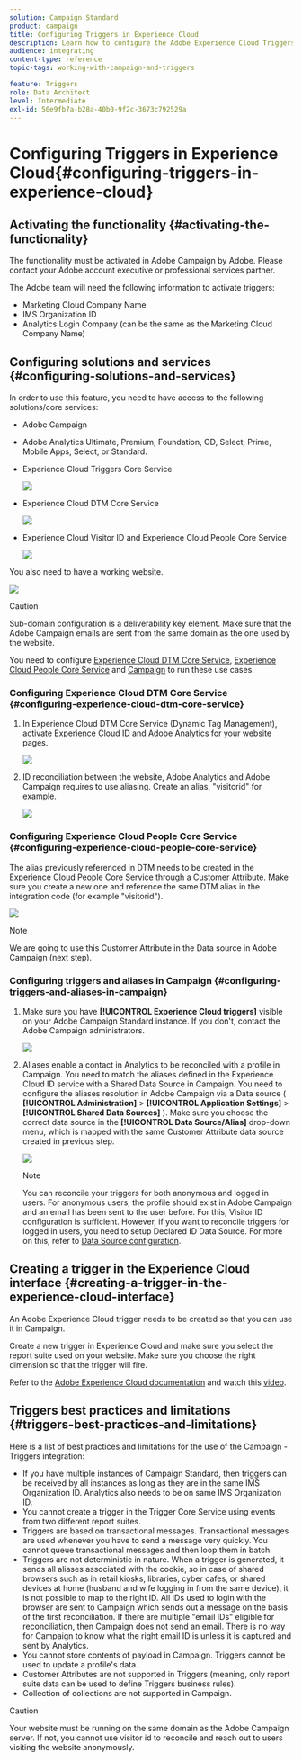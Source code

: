 ```yaml
---
solution: Campaign Standard
product: campaign
title: Configuring Triggers in Experience Cloud
description: Learn how to configure the Adobe Experience Cloud Triggers integration to start sending personalized deliveries to your customers based on their previous behaviors. 
audience: integrating
content-type: reference
topic-tags: working-with-campaign-and-triggers

feature: Triggers
role: Data Architect
level: Intermediate
exl-id: 50e9fb7a-b28a-40b0-9f2c-3673c792529a
---
```

# Configuring Triggers in Experience Cloud{#configuring-triggers-in-experience-cloud}

## Activating the functionality {#activating-the-functionality}

The functionality must be activated in Adobe Campaign by Adobe. Please contact your Adobe account executive or professional services partner.

The Adobe team will need the following information to activate triggers:

* Marketing Cloud Company Name
* IMS Organization ID
* Analytics Login Company (can be the same as the Marketing Cloud Company Name)

## Configuring solutions and services {#configuring-solutions-and-services}

In order to use this feature, you need to have access to the following solutions/core services:

* Adobe Campaign
* Adobe Analytics Ultimate, Premium, Foundation, OD, Select, Prime, Mobile Apps, Select, or Standard.
* Experience Cloud Triggers Core Service

  ![](assets/trigger_uc_prereq_1.png)

* Experience Cloud DTM Core Service

  ![](assets/trigger_uc_prereq_2.png)

* Experience Cloud Visitor ID and Experience Cloud People Core Service

  ![](assets/trigger_uc_prereq_3.png)

You also need to have a working website.

![](assets/trigger_uc_prereq_4.png)

>[!CAUTION]
>
>Sub-domain configuration is a deliverability key element. Make sure that the Adobe Campaign emails are sent from the same domain as the one used by the website.

You need to configure [Experience Cloud DTM Core Service](#configuring-experience-cloud-dtm-core-service), [Experience Cloud People Core Service](#configuring-experience-cloud-people-core-service) and [Campaign](#configuring-triggers-and-aliases-in-campaign) to run these use cases.

### Configuring Experience Cloud DTM Core Service {#configuring-experience-cloud-dtm-core-service}

1. In Experience Cloud DTM Core Service (Dynamic Tag Management), activate Experience Cloud ID and Adobe Analytics for your website pages.

   ![](assets/trigger_uc_conf_1.png)

1. ID reconciliation between the website, Adobe Analytics and Adobe Campaign requires to use aliasing. Create an alias, "visitorid" for example.

   ![](assets/trigger_uc_conf_2.png)

### Configuring Experience Cloud People Core Service {#configuring-experience-cloud-people-core-service}

The alias previously referenced in DTM needs to be created in the Experience Cloud People Core Service through a Customer Attribute. Make sure you create a new one and reference the same DTM alias in the integration code (for example "visitorid").

![](assets/trigger_uc_conf_3.png)

>[!NOTE]
>
>We are going to use this Customer Attribute in the Data source in Adobe Campaign (next step).

### Configuring triggers and aliases in Campaign {#configuring-triggers-and-aliases-in-campaign}

1. Make sure you have **[!UICONTROL Experience Cloud triggers]** visible on your Adobe Campaign Standard instance. If you don't, contact the Adobe Campaign administrators.

   ![](assets/remarketing_1.png)

1. Aliases enable a contact in Analytics to be reconciled with a profile in Campaign. You need to match the aliases defined in the Experience Cloud ID service with a Shared Data Source in Campaign. You need to configure the aliases resolution in Adobe Campaign via a Data source ( **[!UICONTROL Administration]** > **[!UICONTROL Application Settings]** > **[!UICONTROL Shared Data Sources]** ). Make sure you choose the correct data source in the **[!UICONTROL Data Source/Alias]** drop-down menu, which is mapped with the same Customer Attribute data source created in previous step.

   ![](assets/trigger_uc_conf_5.png)

   >[!NOTE]
   >
   >You can reconcile your triggers for both anonymous and logged in users. For anonymous users, the profile should exist in Adobe Campaign and an email has been sent to the user before. For this, Visitor ID configuration is sufficient. However, if you want to reconcile triggers for logged in users, you need to setup Declared ID Data Source. For more on this, refer to [Data Source configuration](../../integrating/using/provisioning-and-configuring-integration-with-audience-manager-or-people-core-service.md#step-2--configure-the-data-sources).

## Creating a trigger in the Experience Cloud interface {#creating-a-trigger-in-the-experience-cloud-interface}

An Adobe Experience Cloud trigger needs to be created so that you can use it in Campaign.

Create a new trigger in Experience Cloud and make sure you select the report suite used on your website. Make sure you choose the right dimension so that the trigger will fire.

Refer to the [Adobe Experience Cloud documentation](https://experienceleague.adobe.com/docs/core-services/interface/activation/triggers.html) and watch this [video](https://helpx.adobe.com/marketing-cloud/how-to/email-marketing.html#step-two).

## Triggers best practices and limitations {#triggers-best-practices-and-limitations}

Here is a list of best practices and limitations for the use of the Campaign - Triggers integration:

* If you have multiple instances of Campaign Standard, then triggers can be received by all instances as long as they are in the same IMS Organization ID. Analytics also needs to be on same IMS Organization ID.
* You cannot create a trigger in the Trigger Core Service using events from two different report suites.
* Triggers are based on transactional messages. Transactional messages are used whenever you have to send a message very quickly. You cannot queue transactional messages and then loop them in batch.
* Triggers are not deterministic in nature. When a trigger is generated, it sends all aliases associated with the cookie, so in case of shared browsers such as in retail kiosks, libraries, cyber cafes, or shared devices at home (husband and wife logging in from the same device), it is not possible to map to the right ID. All IDs used to login with the browser are sent to Campaign which sends out a message on the basis of the first reconciliation. If there are multiple "email IDs" eligible for reconciliation, then Campaign does not send an email. There is no way for Campaign to know what the right email ID is unless it is captured and sent by Analytics.
* You cannot store contents of payload in Campaign. Triggers cannot be used to update a profile's data.
* Customer Attributes are not supported in Triggers (meaning, only report suite data can be used to define Triggers business rules).
* Collection of collections are not supported in Campaign.

>[!CAUTION]
>
>Your website must be running on the same domain as the Adobe Campaign server. If not, you cannot use visitor id to reconcile and reach out to users visiting the website anonymously.
